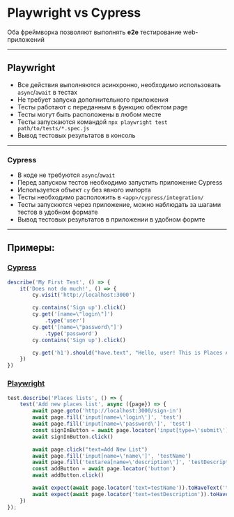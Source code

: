 # Playwright vs Cypress

Оба фреймворка позволяют выполнять **e2e** тестирование web-приложений

---

## Playwright

- Все действия выполняются асинхронно, необходимо использовать `async`/`await` в тестах
- Не требует запуска дополнительного приложения
- Тесты работают с переданным в функцию обектом page
- Тесты могут быть расположены в любом месте
- Тесты запускаются командой `npx playwright test path/to/tests/*.spec.js`
- Вывод тестовых результатов в консоль

---

### Cypress

- В коде не требуются `async`/`await`
- Перед запуском тестов необходимо запустить приложение Cypress
- Используется объект `cy` без явного импорта
- Тесты необходимо расположить в `<app>/cypress/integration/`
- Тесты запускются через приложение, можно наблюдать за шагами тестов в удобном формате
- Вывод тестовых результатов в приложении в удобном формте

---
## Примеры:

### [Cypress](https://github.com/Konstantin343/software-testing-itmo/tree/hw1/client/cypress/integration)
```javascript
describe('My First Test', () => {
    it('Does not do much!', () => {
        cy.visit('http://localhost:3000')

        cy.contains('Sign up').click()
        cy.get('[name=\"login\"]')
            .type('user')
        cy.get('[name=\"password\"]')
            .type('password')
        cy.contains('Sign up').click()

        cy.get('h1').should("have.text", "Hello, user! This is Places App.")
    })
})
```
### [Playwright](https://github.com/Konstantin343/software-testing-itmo/tree/hw1/client/src/tests/e2e)
```javascript
test.describe('Places lists', () => {
    test('Add new places list', async ({page}) => {
        await page.goto('http://localhost:3000/sign-in')
        await page.fill('input[name=\'login\']', 'test')
        await page.fill('input[name=\'password\']', 'test')
        const signInButton = await page.locator('input[type=\'submit\']')
        await signInButton.click()

        await page.click("text=Add New List")
        await page.fill('input[name=\'name\']', 'testName')
        await page.fill('textarea[name=\'description\']', 'testDescription')
        const addButton = await page.locator('button')
        await addButton.click()

        await expect(await page.locator('text=testName')).toHaveText('testName')
        await expect(await page.locator('text=testDescription')).toHaveText('testDescription')
    })
});
```